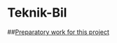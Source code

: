 # Teknik-Bil

##[Preparatory work for this project](https://github.com/abboliwit/collaborating-robot)
